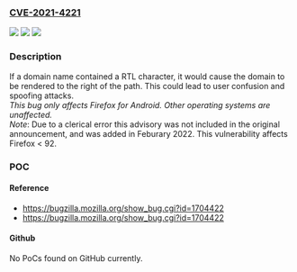 ### [CVE-2021-4221](https://cve.mitre.org/cgi-bin/cvename.cgi?name=CVE-2021-4221)
![](https://img.shields.io/static/v1?label=Product&message=Firefox&color=blue)
![](https://img.shields.io/static/v1?label=Version&message=%3C%2092%20&color=brighgreen)
![](https://img.shields.io/static/v1?label=Vulnerability&message=Address%20bar%20spoofing%20on%20Firefox%20for%20Android%20due%20to%20RTL%20characters&color=brighgreen)

### Description

If a domain name contained a RTL character, it would cause the domain to be rendered to the right of the path. This could lead to user confusion and spoofing attacks. <br>*This bug only affects Firefox for Android. Other operating systems are unaffected.*<br>*Note*: Due to a clerical error this advisory was not included in the original announcement, and was added in Feburary 2022. This vulnerability affects Firefox < 92.

### POC

#### Reference
- https://bugzilla.mozilla.org/show_bug.cgi?id=1704422
- https://bugzilla.mozilla.org/show_bug.cgi?id=1704422

#### Github
No PoCs found on GitHub currently.

